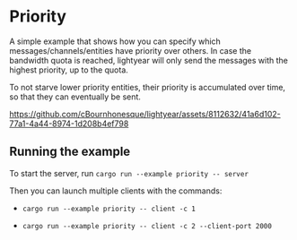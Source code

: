 # Priority

A simple example that shows how you can specify which messages/channels/entities have priority over others.
In case the bandwidth quota is reached, lightyear will only send the messages with the highest priority, up to the quota.

To not starve lower priority entities, their priority is accumulated over time, so that they can eventually be sent.


https://github.com/cBournhonesque/lightyear/assets/8112632/41a6d102-77a1-4a44-8974-1d208b4ef798

## Running the example

To start the server, run `cargo run --example priority -- server`

Then you can launch multiple clients with the commands:

- `cargo run --example priority -- client -c 1`

- `cargo run --example priority -- client -c 2 --client-port 2000`




